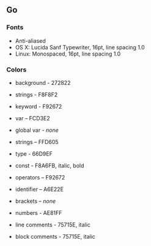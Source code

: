## Go

### Fonts

* Anti-aliased
* OS X: Lucida Sanf Typewriter, 16pt, line spacing 1.0
* Linux: Monospaced, 16pt, line spacing 1.0

### Colors

* background - 272822
* strings - F8F8F2

* keyword - F92672
* var – FCD3E2
* global var - *none*
* strings – FFD605
* type - 66D9EF
* const - F8A6FB, italic, bold

* operators – F92672
* identifier – A6E22E
* brackets – *none* 
* numbers - AE81FF

* line comments - 75715E, italic
* block comments - 75715E, italic